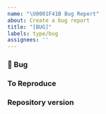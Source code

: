 ```yaml
---
name: "\U0001F41B Bug Report"
about: Create a bug report
title: "[BUG]"
labels: type/bug
assignees: ''
---
```


### 🐛 Bug

<!-- A clear and concise description of what the bug is. Please include the full error stack trace, if applicable.-->

### To Reproduce

<!-- Steps to reproduce the behavior. Please include the code if possible. -->

### Repository version
<!-- Please provide the commit hash of the version you are using (running `git rev-parse HEAD`) in your report. -->